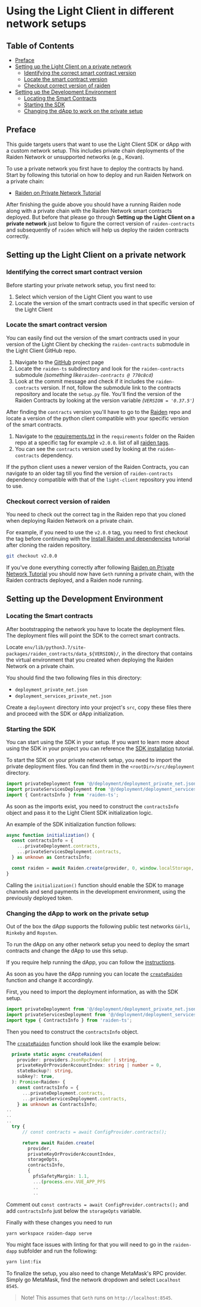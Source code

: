 # Using the Light Client in different network setups

## Table of Contents

- [Preface](#preface)
- [Setting up the Light Client on a private network](#setting-up-the-light-client-on-a-private-network)
  - [Identifying the correct smart contract version](#identifying-the-correct-smart-contract-version)
  - [Locate the smart contract version](#locate-the-smart-contract-version)
  - [Checkout correct version of raiden](#checkout-correct-version-of-raiden)
- [Setting up the Development Environment](#setting-up-the-development-environment)
  - [Locating the Smart Contracts](#locating-the-smart-contracts)
  - [Starting the SDK](#starting-the-sdk)
  - [Changing the dApp to work on the private setup](#changing-the-dapp-to-work-on-the-private-setup)

## Preface

This guide targets users that want to use the Light Client SDK or dApp with a custom network setup. This includes private chain deployments of the Raiden Network or unsupported networks (e.g., Kovan).

To use a private network you first have to deploy the contracts by hand.
Start by following this tutorial on how to deploy and run Raiden Network on a private chain:

- [Raiden on Private Network Tutorial]

After finishing the guide above you should have a running Raiden node along with a private chain with the Raiden Network smart contracts deployed. But before that please go through **Setting up the Light Client on a private network** just below to figure the correct version of `raiden-contracts` and subsequently of `raiden` which will help us deploy the raiden contracts correctly.

## Setting up the Light Client on a private network

### Identifying the correct smart contract version

Before starting your private network setup, you first need to:

1. Select which version of the Light Client you want to use
2. Locate the version of the smart contracts used in that specific version of the Light Client

### Locate the smart contract version

You can easily find out the version of the smart contracts used in your version of the Light Client by checking the `raiden-contracts` submodule in the Light Client GitHub repo.

1. Navigate to the [GitHub] project page
2. Locate the `raiden-ts` subdirectory and look for the `raiden-contracts` submodule _(something like`raiden-contracts @ 770c8cd`)_
3. Look at the commit message and check if it includes the `raiden-contracts` version. If not, follow the submodule link to the contracts repository and locate the `setup.py` file. You'll find the version of the Raiden Contracts by looking at the version variable _(`VERSION = '0.37.5'`)_


After finding the `contracts` version you'll have to go to the [Raiden] repo and locate a version of the python client compatible with your specific version of the smart contracts.

1. Navigate to the [requirements.txt] in the `requirements` folder on the Raiden repo at a specific tag for example `v2.0.0`. list of all [raiden tags].
2. You can see the `contracts` version used by looking at the `raiden-contracts` dependency.

If the python client uses a newer version of the Raiden Contracts, you can navigate to an older tag till you find the version of `raiden-contracts` dependency compatible with that of the `light-client` repository you intend to use.


### Checkout correct version of raiden

You need to check out the correct tag in the Raiden repo that you cloned when deploying Raiden Network on a private chain.

For example, if you need to use the `v2.0.0` tag, you need to first checkout the tag before continuing with the [Install Raiden and dependencies] tutorial after cloning the raiden repository.

```bash
git checkout v2.0.0
```

If you've done everything correctly after following [Raiden on Private Network Tutorial] you should now have `Geth` running a private chain, with the Raiden contracts deployed, and a Raiden node running.

## Setting up the Development Environment

### Locating the Smart contracts

After bootstrapping the network you have to locate the deployment files. The deployment files will point the SDK to the correct smart contracts.

Locate `env/lib/python3.7/site-packages/raiden_contracts/data_${VERSION}/`, in the directory that contains the virtual environment that you created when deploying the Raiden Network on a private chain.

You should find the two following files in this directory:

- `deployment_private_net.json`
- `deployment_services_private_net.json`

Create a `deployment` directory into your project's `src`, copy these files there and proceed with the SDK or dApp initialization.

### Starting the SDK

You can start using the SDK in your setup. If you want to learn more about using the SDK in your project you can reference the [SDK installation] tutorial.

To start the SDK on your private network setup, you need to import the private deployment files. You can find them in the `<rootDir>/src/deployment` directory.

```typescript
import privateDeployment from '@/deployment/deployment_private_net.json';
import privateServicesDeployment from '@/deployment/deployment_services_private_net.json';
import { ContractsInfo } from 'raiden-ts';
```

As soon as the imports exist, you need to construct the `contractsInfo` object and pass it to the Light Client SDK initialization logic.

An example of the SDK initialization function follows:

```typescript
async function initialization() {
  const contractsInfo = {
    ...privateDeployment.contracts,
    ...privateServicesDeployment.contracts,
  } as unknown as ContractsInfo;

  const raiden = await Raiden.create(provider, 0, window.localStorage, contractsInfo);
}
```

Calling the `initialization()` function should enable the SDK to manage channels and send payments in the development environment, using the previously deployed token.

### Changing the dApp to work on the private setup

Out of the box the dApp supports the following public test networks `Görli`, `Rinkeby` and `Ropsten`.

To run the dApp on any other network setup you need to deploy the smart contracts and change the dApp to use this setup.

If you require help running the dApp, you can follow the [instructions].

As soon as you have the dApp running you can locate the [`createRaiden`] function and change it accordingly.

First, you need to import the deployment information, as with the SDK setup.

```typescript
import privateDeployment from '@/deployment/deployment_private_net.json';
import privateServicesDeployment from '@/deployment/deployment_services_private_net.json';
import type { ContractsInfo } from 'raiden-ts';
```

Then you need to construct the `contractsInfo` object.

The [`createRaiden`] function should look like the example below:

```typescript
  private static async createRaiden(
    provider: providers.JsonRpcProvider | string,
    privateKeyOrProviderAccountIndex: string | number = 0,
    stateBackup?: string,
    subkey?: true,
  ): Promise<Raiden> {
    const contractsInfo = {
      ...privateDeployment.contracts,
      ...privateServicesDeployment.contracts,
    } as unknown as ContractsInfo;
..
..
..
  try {
      // const contracts = await ConfigProvider.contracts();

      return await Raiden.create(
        provider,
        privateKeyOrProviderAccountIndex,
        storageOpts,
        contractsInfo,
        {
          pfsSafetyMargin: 1.1,
          ...(process.env.VUE_APP_PFS
          ..
          ..
```

Comment out `const contracts = await ConfigProvider.contracts();` and add `contractsInfo` just below the `storageOpts` variable.

Finally with these changes you need to run

```bash
yarn workspace raiden-dapp serve
```

You might face issues with linting for that you will need to go in the `raiden-dapp` subfolder and run the following:

```bash
yarn lint:fix
```

To finalize the setup, you also need to change MetaMask's RPC provider. Simply go MetaMask, find the network dropdown and select `Localhost 8545`.

> Note! This assumes that `Geth` runs on `http://localhost:8545`.

[instructions]: https://github.com/raiden-network/light-client#install-and-run-the-dapp
[`createraiden`]: https://github.com/raiden-network/light-client/blob/master/raiden-dapp/src/services/raiden-service.ts#L45
[cloning]: https://raiden-network.readthedocs.io/en/latest/custom-setups/private_net_tutorial.html#install-raiden-and-dependencies
[tutorial]: https://raiden-network.readthedocs.io/en/latest/custom-setups/private_net_tutorial.html
[`blame`]: https://github.com/raiden-network/raiden/blame/develop/requirements/requirements.txt#L224
[requirements.txt]: https://github.com/raiden-network/raiden/blob/v2.0.0/requirements/requirements.txt#L204
[raiden]: https://github.com/raiden-network/raiden
[github]: https://github.com/raiden-network/light-client
[raiden on private network tutorial]: https://raiden-network.readthedocs.io/en/latest/custom-setups/private_net_tutorial.html
[sdk installation]: https://github.com/raiden-network/light-client#run-the-repository-code
[install raiden and dependencies]: https://raiden-network.readthedocs.io/en/latest/custom-setups/private_net_tutorial.html#install-raiden-and-dependencies
[raiden tags]: https://github.com/raiden-network/raiden/tags
